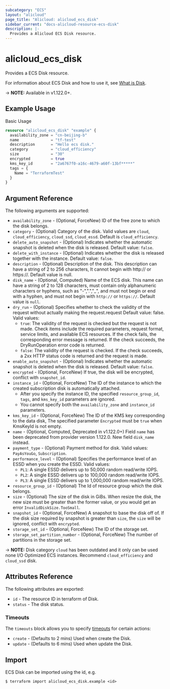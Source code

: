 ```yaml
---
subcategory: "ECS"
layout: "alicloud"
page_title: "Alicloud: alicloud_ecs_disk"
sidebar_current: "docs-alicloud-resource-ecs-disk"
description: |-
  Provides a Alicloud ECS Disk resource.
---
```


# alicloud\_ecs\_disk

Provides a ECS Disk resource.

For information about ECS Disk and how to use it, see [What is Disk](https://www.alibabacloud.com/help/en/doc-detail/25513.htm).

-> **NOTE:** Available in v1.122.0+.

## Example Usage

Basic Usage

```terraform
resource "alicloud_ecs_disk" "example" {
  availability_zone = "cn-beijing-b"
  name              = "tf-test"
  description       = "Hello ecs disk."
  category          = "cloud_efficiency"
  size              = "30"
  encrypted         = true
  kms_key_id        = "2a6767f0-a16c-4679-a60f-13bf*****"
  tags = {
    Name = "TerraformTest"
  }
}

```

## Argument Reference

The following arguments are supported:

* `availability_zone` - (Optional, ForceNew) ID of the free zone to which the disk belongs.
* `category` - (Optional) Category of the disk. Valid values are `cloud`, `cloud_efficiency`, `cloud_ssd`, `cloud_essd`. Default is `cloud_efficiency`.
* `delete_auto_snapshot` - (Optional) Indicates whether the automatic snapshot is deleted when the disk is released. Default value: `false`.
* `delete_with_instance` - (Optional) Indicates whether the disk is released together with the instance. Default value: `false`.
* `description` - (Optional) Description of the disk. This description can have a string of 2 to 256 characters, It cannot begin with http:// or https://. Default value is null.
* `disk_name` - (Optional, Computed) Name of the ECS disk. This name can have a string of 2 to 128 characters, must contain only alphanumeric characters or hyphens, such as "-",".","_", and must not begin or end with a hyphen, and must not begin with `http://` or `https://`. Default value is `null`.
* `dry_run` - (Optional) Specifies whether to check the validity of the request without actually making the request.request Default value: false. Valid values:
    * `true`: The validity of the request is checked but the request is not made. Check items include the required parameters, request format, service limits, and available ECS resources. If the check fails, the corresponding error message is returned. If the check succeeds, the DryRunOperation error code is returned.
    * `false`: The validity of the request is checked. If the check succeeds, a 2xx HTTP status code is returned and the request is made.
* `enable_auto_snapshot` - (Optional) Indicates whether the automatic snapshot is deleted when the disk is released. Default value: `false`.
* `encrypted` - (Optional, ForceNew) If true, the disk will be encrypted, conflict with `snapshot_id`.
* `instance_id` - (Optional, ForceNew) The ID of the instance to which the created subscription disk is automatically attached.
    * After you specify the instance ID, the specified `resource_group_id`, `tags`, and `kms_key_id` parameters are ignored.
    * You cannot specify both the `availability_zone` and `instance_id` parameters.
* `kms_key_id` - (Optional, ForceNew) The ID of the KMS key corresponding to the data disk, The specified parameter `Encrypted` must be `true` when KmsKeyId is not empty.
* `name` - (Optional, Computed, Deprecated in v1.122.0+) Field `name` has been deprecated from provider version 1.122.0. New field `disk_name` instead.
* `payment_type` - (Optional) Payment method for disk. Valid values: `PayAsYouGo`, `Subscription`.
* `performance_level` - (Optional) Specifies the performance level of an ESSD when you create the ESSD. Valid values:                                                       
    * `PL1`: A single ESSD delivers up to 50,000 random read/write IOPS.
    * `PL2`: A single ESSD delivers up to 100,000 random read/write IOPS.
    * `PL3`: A single ESSD delivers up to 1,000,000 random read/write IOPS.
* `resource_group_id` - (Optional) The Id of resource group which the disk belongs.
* `size` - (Optional) The size of the disk in GiBs. When resize the disk, the new size must be greater than the former value, or you would get an error `InvalidDiskSize.TooSmall`.
* `snapshot_id` - (Optional, ForceNew) A snapshot to base the disk off of. If the disk size required by snapshot is greater than `size`, the `size` will be ignored, conflict with `encrypted`.
* `storage_set_id` - (Optional, ForceNew) The ID of the storage set.
* `storage_set_partition_number` - (Optional, ForceNew) The number of partitions in the storage set.

-> **NOTE:** Disk category `cloud` has been outdated and it only can be used none I/O Optimized ECS instances. Recommend `cloud_efficiency` and `cloud_ssd` disk.

## Attributes Reference

The following attributes are exported:

* `id` - The resource ID in terraform of Disk.
* `status` - The disk status.

### Timeouts

The `timeouts` block allows you to specify [timeouts](https://www.terraform.io/docs/configuration-0-11/resources.html#timeouts) for certain actions:

* `create` - (Defaults to 2 mins) Used when create the Disk.
* `update` - (Defaults to 6 mins) Used when update the Disk.

## Import

ECS Disk can be imported using the id, e.g.

```
$ terraform import alicloud_ecs_disk.example <id>
```
